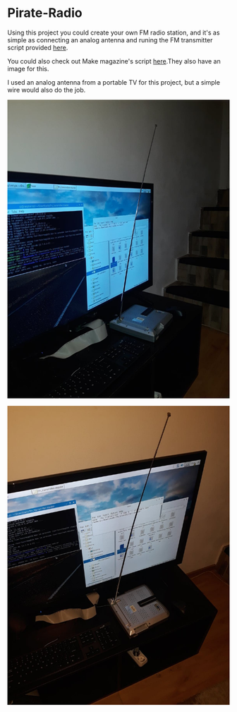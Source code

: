 # Pirate-Radio
Using this project you could create your own FM radio station, and it's as simple as connecting an analog antenna and runing the FM
transmitter script provided [here](https://github.com/somu1795/fm_transmitter).

You could also check out Make magazine's script [here](https://github.com/Make-Magazine/PirateRadio).They also have an image for this.
<p>I used an analog antenna from a portable TV for this project, but a simple wire would also do the job.</p>

![](/91868398_523333148607795_6761497272413847552_n.jpg)

![](/91782822_903386450132028_4899447543064166400_n.jpg)
